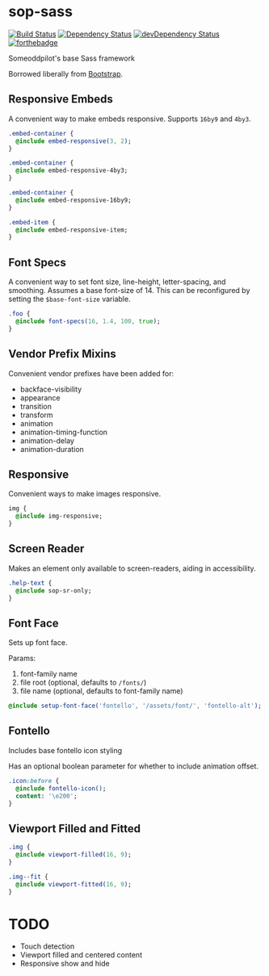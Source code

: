 sop-sass
========

[![Build Status](https://travis-ci.org/SomeoddpilotInc/sop-sass.svg?branch=master)](https://travis-ci.org/SomeoddpilotInc/sop-sass)
[![Dependency Status](https://david-dm.org/SomeoddpilotInc/sop-sass.svg)](https://david-dm.org/SomeoddpilotInc/sop-sass)
[![devDependency Status](https://david-dm.org/SomeoddpilotInc/sop-sass/dev-status.svg)](https://david-dm.org/SomeoddpilotInc/sop-sass#info=devDependencies)
[![forthebadge](https://forthebadge.com/images/badges/built-with-grammas-recipe.svg)](https://forthebadge.com)

Someoddpilot's base Sass framework

Borrowed liberally from [Bootstrap](http://getbootstrap.com).

## Responsive Embeds

A convenient way to make embeds responsive. Supports `16by9` and `4by3`.

```sass
.embed-container {
  @include embed-responsive(3, 2);
}

.embed-container {
  @include embed-responsive-4by3;
}

.embed-container {
  @include embed-responsive-16by9;
}

.embed-item {
  @include embed-responsive-item;
}
```

## Font Specs

A convenient way to set font size, line-height, letter-spacing, and smoothing. Assumes a base font-size of 14. This can be reconfigured by setting the `$base-font-size` variable.

```sass
.foo {
  @include font-specs(16, 1.4, 100, true);
}
```

## Vendor Prefix Mixins

Convenient vendor prefixes have been added for:

* backface-visibility
* appearance
* transition
* transform
* animation
* animation-timing-function
* animation-delay
* animation-duration

## Responsive

Convenient ways to make images responsive.

```sass
img {
  @include img-responsive;
}
```

## Screen Reader

Makes an element only available to screen-readers, aiding in accessibility.

```sass
.help-text {
  @include sop-sr-only;
}
```

## Font Face

Sets up font face.

Params:

1. font-family name
2. file root (optional, defaults to `/fonts/`)
3. file name (optional, defaults to font-family name)

```sass
@include setup-font-face('fontello', '/assets/font/', 'fontello-alt');
```

## Fontello

Includes base fontello icon styling

Has an optional boolean parameter for whether to include animation offset.

```sass
.icon:before {
  @include fontello-icon();
  content: '\e200';
}
```

## Viewport Filled and Fitted

```sass
.img {
  @include viewport-filled(16, 9);
}

.img--fit {
  @include viewport-fitted(16, 9);
}
```

# TODO

* Touch detection
* Viewport filled and centered content
* Responsive show and hide
